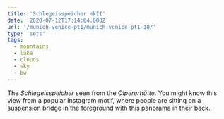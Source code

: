 ```yaml
---
title: 'Schlegeisspeicher mkII'
date: '2020-07-12T17:14:04.000Z'
url: '/munich-venice-pt1/munich-venice-pt1-18/'
type: 'sets'
tags:
  - mountains
  - lake
  - clouds
  - sky
  - bw
---
```


The _Schlegeisspeicher_ seen from the _Olpererhütte_. You might know this view from a popular
Instagram motif, where people are sitting on a suspension bridge in the foreground with this
panorama in their back.
